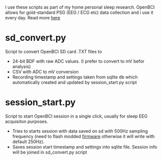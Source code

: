 I use these scripts as part of my home personal sleep research. OpenBCI allows for gold-standard PSG (EEG / ECG etc) data collection and i use it every day. Read more [here](https://blog.kto.to/hypnodyne-zmax-vs-openbci-eeg-psg)

# sd_convert.py
Script to convert OpenBCI SD card .TXT files to 
* 24-bit BDF with raw ADC values. (I prefer to convert to mV befor analysis)
* CSV with ADC to mV conversion
* Recording timestamp and settings taken from sqlite db which automatically created and updated by session_start.py script

# session_start.py
Script to start OpenBCI session in a single click, usually for sleep EEG acquisiton purposes. 
* Tries to starts session with data saved on sd with 500Hz sampling frequency (need to flash modded [firmware](https://github.com/roflecopter/OpenBCI_Cyton_Library_SD) otherwise it will write with default 250Hz).
* Saves session start timestamp and settings into sqlite file. Session info will be joined in sd_convert.py script

